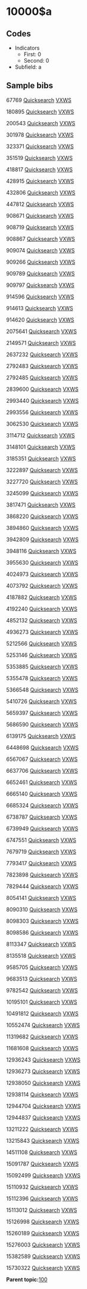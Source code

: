# 10000$a

## Codes

-   Indicators
    -   First: 0
    -   Second: 0
-   Subfield: a

## Sample bibs

67769 [Quicksearch](https://search.library.yale.edu/catalog/67769) [VXWS](http://prodorbis.library.yale.edu:7014/vxws/GetHoldingsService?bibId=67769)

180895 [Quicksearch](https://search.library.yale.edu/catalog/180895) [VXWS](http://prodorbis.library.yale.edu:7014/vxws/GetHoldingsService?bibId=180895)

200543 [Quicksearch](https://search.library.yale.edu/catalog/200543) [VXWS](http://prodorbis.library.yale.edu:7014/vxws/GetHoldingsService?bibId=200543)

301978 [Quicksearch](https://search.library.yale.edu/catalog/301978) [VXWS](http://prodorbis.library.yale.edu:7014/vxws/GetHoldingsService?bibId=301978)

323371 [Quicksearch](https://search.library.yale.edu/catalog/323371) [VXWS](http://prodorbis.library.yale.edu:7014/vxws/GetHoldingsService?bibId=323371)

351519 [Quicksearch](https://search.library.yale.edu/catalog/351519) [VXWS](http://prodorbis.library.yale.edu:7014/vxws/GetHoldingsService?bibId=351519)

418817 [Quicksearch](https://search.library.yale.edu/catalog/418817) [VXWS](http://prodorbis.library.yale.edu:7014/vxws/GetHoldingsService?bibId=418817)

428915 [Quicksearch](https://search.library.yale.edu/catalog/428915) [VXWS](http://prodorbis.library.yale.edu:7014/vxws/GetHoldingsService?bibId=428915)

432806 [Quicksearch](https://search.library.yale.edu/catalog/432806) [VXWS](http://prodorbis.library.yale.edu:7014/vxws/GetHoldingsService?bibId=432806)

447812 [Quicksearch](https://search.library.yale.edu/catalog/447812) [VXWS](http://prodorbis.library.yale.edu:7014/vxws/GetHoldingsService?bibId=447812)

908671 [Quicksearch](https://search.library.yale.edu/catalog/908671) [VXWS](http://prodorbis.library.yale.edu:7014/vxws/GetHoldingsService?bibId=908671)

908719 [Quicksearch](https://search.library.yale.edu/catalog/908719) [VXWS](http://prodorbis.library.yale.edu:7014/vxws/GetHoldingsService?bibId=908719)

908867 [Quicksearch](https://search.library.yale.edu/catalog/908867) [VXWS](http://prodorbis.library.yale.edu:7014/vxws/GetHoldingsService?bibId=908867)

909074 [Quicksearch](https://search.library.yale.edu/catalog/909074) [VXWS](http://prodorbis.library.yale.edu:7014/vxws/GetHoldingsService?bibId=909074)

909266 [Quicksearch](https://search.library.yale.edu/catalog/909266) [VXWS](http://prodorbis.library.yale.edu:7014/vxws/GetHoldingsService?bibId=909266)

909789 [Quicksearch](https://search.library.yale.edu/catalog/909789) [VXWS](http://prodorbis.library.yale.edu:7014/vxws/GetHoldingsService?bibId=909789)

909797 [Quicksearch](https://search.library.yale.edu/catalog/909797) [VXWS](http://prodorbis.library.yale.edu:7014/vxws/GetHoldingsService?bibId=909797)

914596 [Quicksearch](https://search.library.yale.edu/catalog/914596) [VXWS](http://prodorbis.library.yale.edu:7014/vxws/GetHoldingsService?bibId=914596)

914613 [Quicksearch](https://search.library.yale.edu/catalog/914613) [VXWS](http://prodorbis.library.yale.edu:7014/vxws/GetHoldingsService?bibId=914613)

914620 [Quicksearch](https://search.library.yale.edu/catalog/914620) [VXWS](http://prodorbis.library.yale.edu:7014/vxws/GetHoldingsService?bibId=914620)

2075641 [Quicksearch](https://search.library.yale.edu/catalog/2075641) [VXWS](http://prodorbis.library.yale.edu:7014/vxws/GetHoldingsService?bibId=2075641)

2149571 [Quicksearch](https://search.library.yale.edu/catalog/2149571) [VXWS](http://prodorbis.library.yale.edu:7014/vxws/GetHoldingsService?bibId=2149571)

2637232 [Quicksearch](https://search.library.yale.edu/catalog/2637232) [VXWS](http://prodorbis.library.yale.edu:7014/vxws/GetHoldingsService?bibId=2637232)

2792483 [Quicksearch](https://search.library.yale.edu/catalog/2792483) [VXWS](http://prodorbis.library.yale.edu:7014/vxws/GetHoldingsService?bibId=2792483)

2792485 [Quicksearch](https://search.library.yale.edu/catalog/2792485) [VXWS](http://prodorbis.library.yale.edu:7014/vxws/GetHoldingsService?bibId=2792485)

2839600 [Quicksearch](https://search.library.yale.edu/catalog/2839600) [VXWS](http://prodorbis.library.yale.edu:7014/vxws/GetHoldingsService?bibId=2839600)

2993440 [Quicksearch](https://search.library.yale.edu/catalog/2993440) [VXWS](http://prodorbis.library.yale.edu:7014/vxws/GetHoldingsService?bibId=2993440)

2993556 [Quicksearch](https://search.library.yale.edu/catalog/2993556) [VXWS](http://prodorbis.library.yale.edu:7014/vxws/GetHoldingsService?bibId=2993556)

3062530 [Quicksearch](https://search.library.yale.edu/catalog/3062530) [VXWS](http://prodorbis.library.yale.edu:7014/vxws/GetHoldingsService?bibId=3062530)

3114712 [Quicksearch](https://search.library.yale.edu/catalog/3114712) [VXWS](http://prodorbis.library.yale.edu:7014/vxws/GetHoldingsService?bibId=3114712)

3148101 [Quicksearch](https://search.library.yale.edu/catalog/3148101) [VXWS](http://prodorbis.library.yale.edu:7014/vxws/GetHoldingsService?bibId=3148101)

3185351 [Quicksearch](https://search.library.yale.edu/catalog/3185351) [VXWS](http://prodorbis.library.yale.edu:7014/vxws/GetHoldingsService?bibId=3185351)

3222897 [Quicksearch](https://search.library.yale.edu/catalog/3222897) [VXWS](http://prodorbis.library.yale.edu:7014/vxws/GetHoldingsService?bibId=3222897)

3227720 [Quicksearch](https://search.library.yale.edu/catalog/3227720) [VXWS](http://prodorbis.library.yale.edu:7014/vxws/GetHoldingsService?bibId=3227720)

3245099 [Quicksearch](https://search.library.yale.edu/catalog/3245099) [VXWS](http://prodorbis.library.yale.edu:7014/vxws/GetHoldingsService?bibId=3245099)

3817471 [Quicksearch](https://search.library.yale.edu/catalog/3817471) [VXWS](http://prodorbis.library.yale.edu:7014/vxws/GetHoldingsService?bibId=3817471)

3868220 [Quicksearch](https://search.library.yale.edu/catalog/3868220) [VXWS](http://prodorbis.library.yale.edu:7014/vxws/GetHoldingsService?bibId=3868220)

3894860 [Quicksearch](https://search.library.yale.edu/catalog/3894860) [VXWS](http://prodorbis.library.yale.edu:7014/vxws/GetHoldingsService?bibId=3894860)

3942809 [Quicksearch](https://search.library.yale.edu/catalog/3942809) [VXWS](http://prodorbis.library.yale.edu:7014/vxws/GetHoldingsService?bibId=3942809)

3948116 [Quicksearch](https://search.library.yale.edu/catalog/3948116) [VXWS](http://prodorbis.library.yale.edu:7014/vxws/GetHoldingsService?bibId=3948116)

3955630 [Quicksearch](https://search.library.yale.edu/catalog/3955630) [VXWS](http://prodorbis.library.yale.edu:7014/vxws/GetHoldingsService?bibId=3955630)

4024973 [Quicksearch](https://search.library.yale.edu/catalog/4024973) [VXWS](http://prodorbis.library.yale.edu:7014/vxws/GetHoldingsService?bibId=4024973)

4073792 [Quicksearch](https://search.library.yale.edu/catalog/4073792) [VXWS](http://prodorbis.library.yale.edu:7014/vxws/GetHoldingsService?bibId=4073792)

4187882 [Quicksearch](https://search.library.yale.edu/catalog/4187882) [VXWS](http://prodorbis.library.yale.edu:7014/vxws/GetHoldingsService?bibId=4187882)

4192240 [Quicksearch](https://search.library.yale.edu/catalog/4192240) [VXWS](http://prodorbis.library.yale.edu:7014/vxws/GetHoldingsService?bibId=4192240)

4852132 [Quicksearch](https://search.library.yale.edu/catalog/4852132) [VXWS](http://prodorbis.library.yale.edu:7014/vxws/GetHoldingsService?bibId=4852132)

4936273 [Quicksearch](https://search.library.yale.edu/catalog/4936273) [VXWS](http://prodorbis.library.yale.edu:7014/vxws/GetHoldingsService?bibId=4936273)

5212566 [Quicksearch](https://search.library.yale.edu/catalog/5212566) [VXWS](http://prodorbis.library.yale.edu:7014/vxws/GetHoldingsService?bibId=5212566)

5253146 [Quicksearch](https://search.library.yale.edu/catalog/5253146) [VXWS](http://prodorbis.library.yale.edu:7014/vxws/GetHoldingsService?bibId=5253146)

5353885 [Quicksearch](https://search.library.yale.edu/catalog/5353885) [VXWS](http://prodorbis.library.yale.edu:7014/vxws/GetHoldingsService?bibId=5353885)

5355478 [Quicksearch](https://search.library.yale.edu/catalog/5355478) [VXWS](http://prodorbis.library.yale.edu:7014/vxws/GetHoldingsService?bibId=5355478)

5366548 [Quicksearch](https://search.library.yale.edu/catalog/5366548) [VXWS](http://prodorbis.library.yale.edu:7014/vxws/GetHoldingsService?bibId=5366548)

5410726 [Quicksearch](https://search.library.yale.edu/catalog/5410726) [VXWS](http://prodorbis.library.yale.edu:7014/vxws/GetHoldingsService?bibId=5410726)

5659397 [Quicksearch](https://search.library.yale.edu/catalog/5659397) [VXWS](http://prodorbis.library.yale.edu:7014/vxws/GetHoldingsService?bibId=5659397)

5686590 [Quicksearch](https://search.library.yale.edu/catalog/5686590) [VXWS](http://prodorbis.library.yale.edu:7014/vxws/GetHoldingsService?bibId=5686590)

6139175 [Quicksearch](https://search.library.yale.edu/catalog/6139175) [VXWS](http://prodorbis.library.yale.edu:7014/vxws/GetHoldingsService?bibId=6139175)

6448698 [Quicksearch](https://search.library.yale.edu/catalog/6448698) [VXWS](http://prodorbis.library.yale.edu:7014/vxws/GetHoldingsService?bibId=6448698)

6567067 [Quicksearch](https://search.library.yale.edu/catalog/6567067) [VXWS](http://prodorbis.library.yale.edu:7014/vxws/GetHoldingsService?bibId=6567067)

6637706 [Quicksearch](https://search.library.yale.edu/catalog/6637706) [VXWS](http://prodorbis.library.yale.edu:7014/vxws/GetHoldingsService?bibId=6637706)

6652461 [Quicksearch](https://search.library.yale.edu/catalog/6652461) [VXWS](http://prodorbis.library.yale.edu:7014/vxws/GetHoldingsService?bibId=6652461)

6665140 [Quicksearch](https://search.library.yale.edu/catalog/6665140) [VXWS](http://prodorbis.library.yale.edu:7014/vxws/GetHoldingsService?bibId=6665140)

6685324 [Quicksearch](https://search.library.yale.edu/catalog/6685324) [VXWS](http://prodorbis.library.yale.edu:7014/vxws/GetHoldingsService?bibId=6685324)

6738787 [Quicksearch](https://search.library.yale.edu/catalog/6738787) [VXWS](http://prodorbis.library.yale.edu:7014/vxws/GetHoldingsService?bibId=6738787)

6739949 [Quicksearch](https://search.library.yale.edu/catalog/6739949) [VXWS](http://prodorbis.library.yale.edu:7014/vxws/GetHoldingsService?bibId=6739949)

6747551 [Quicksearch](https://search.library.yale.edu/catalog/6747551) [VXWS](http://prodorbis.library.yale.edu:7014/vxws/GetHoldingsService?bibId=6747551)

7679719 [Quicksearch](https://search.library.yale.edu/catalog/7679719) [VXWS](http://prodorbis.library.yale.edu:7014/vxws/GetHoldingsService?bibId=7679719)

7793417 [Quicksearch](https://search.library.yale.edu/catalog/7793417) [VXWS](http://prodorbis.library.yale.edu:7014/vxws/GetHoldingsService?bibId=7793417)

7823898 [Quicksearch](https://search.library.yale.edu/catalog/7823898) [VXWS](http://prodorbis.library.yale.edu:7014/vxws/GetHoldingsService?bibId=7823898)

7829444 [Quicksearch](https://search.library.yale.edu/catalog/7829444) [VXWS](http://prodorbis.library.yale.edu:7014/vxws/GetHoldingsService?bibId=7829444)

8054141 [Quicksearch](https://search.library.yale.edu/catalog/8054141) [VXWS](http://prodorbis.library.yale.edu:7014/vxws/GetHoldingsService?bibId=8054141)

8090310 [Quicksearch](https://search.library.yale.edu/catalog/8090310) [VXWS](http://prodorbis.library.yale.edu:7014/vxws/GetHoldingsService?bibId=8090310)

8098303 [Quicksearch](https://search.library.yale.edu/catalog/8098303) [VXWS](http://prodorbis.library.yale.edu:7014/vxws/GetHoldingsService?bibId=8098303)

8098586 [Quicksearch](https://search.library.yale.edu/catalog/8098586) [VXWS](http://prodorbis.library.yale.edu:7014/vxws/GetHoldingsService?bibId=8098586)

8113347 [Quicksearch](https://search.library.yale.edu/catalog/8113347) [VXWS](http://prodorbis.library.yale.edu:7014/vxws/GetHoldingsService?bibId=8113347)

8135518 [Quicksearch](https://search.library.yale.edu/catalog/8135518) [VXWS](http://prodorbis.library.yale.edu:7014/vxws/GetHoldingsService?bibId=8135518)

9585705 [Quicksearch](https://search.library.yale.edu/catalog/9585705) [VXWS](http://prodorbis.library.yale.edu:7014/vxws/GetHoldingsService?bibId=9585705)

9683513 [Quicksearch](https://search.library.yale.edu/catalog/9683513) [VXWS](http://prodorbis.library.yale.edu:7014/vxws/GetHoldingsService?bibId=9683513)

9782542 [Quicksearch](https://search.library.yale.edu/catalog/9782542) [VXWS](http://prodorbis.library.yale.edu:7014/vxws/GetHoldingsService?bibId=9782542)

10195101 [Quicksearch](https://search.library.yale.edu/catalog/10195101) [VXWS](http://prodorbis.library.yale.edu:7014/vxws/GetHoldingsService?bibId=10195101)

10491812 [Quicksearch](https://search.library.yale.edu/catalog/10491812) [VXWS](http://prodorbis.library.yale.edu:7014/vxws/GetHoldingsService?bibId=10491812)

10552474 [Quicksearch](https://search.library.yale.edu/catalog/10552474) [VXWS](http://prodorbis.library.yale.edu:7014/vxws/GetHoldingsService?bibId=10552474)

11319682 [Quicksearch](https://search.library.yale.edu/catalog/11319682) [VXWS](http://prodorbis.library.yale.edu:7014/vxws/GetHoldingsService?bibId=11319682)

11681608 [Quicksearch](https://search.library.yale.edu/catalog/11681608) [VXWS](http://prodorbis.library.yale.edu:7014/vxws/GetHoldingsService?bibId=11681608)

12936243 [Quicksearch](https://search.library.yale.edu/catalog/12936243) [VXWS](http://prodorbis.library.yale.edu:7014/vxws/GetHoldingsService?bibId=12936243)

12936273 [Quicksearch](https://search.library.yale.edu/catalog/12936273) [VXWS](http://prodorbis.library.yale.edu:7014/vxws/GetHoldingsService?bibId=12936273)

12938050 [Quicksearch](https://search.library.yale.edu/catalog/12938050) [VXWS](http://prodorbis.library.yale.edu:7014/vxws/GetHoldingsService?bibId=12938050)

12938114 [Quicksearch](https://search.library.yale.edu/catalog/12938114) [VXWS](http://prodorbis.library.yale.edu:7014/vxws/GetHoldingsService?bibId=12938114)

12944704 [Quicksearch](https://search.library.yale.edu/catalog/12944704) [VXWS](http://prodorbis.library.yale.edu:7014/vxws/GetHoldingsService?bibId=12944704)

12944837 [Quicksearch](https://search.library.yale.edu/catalog/12944837) [VXWS](http://prodorbis.library.yale.edu:7014/vxws/GetHoldingsService?bibId=12944837)

13211222 [Quicksearch](https://search.library.yale.edu/catalog/13211222) [VXWS](http://prodorbis.library.yale.edu:7014/vxws/GetHoldingsService?bibId=13211222)

13215843 [Quicksearch](https://search.library.yale.edu/catalog/13215843) [VXWS](http://prodorbis.library.yale.edu:7014/vxws/GetHoldingsService?bibId=13215843)

14511108 [Quicksearch](https://search.library.yale.edu/catalog/14511108) [VXWS](http://prodorbis.library.yale.edu:7014/vxws/GetHoldingsService?bibId=14511108)

15091787 [Quicksearch](https://search.library.yale.edu/catalog/15091787) [VXWS](http://prodorbis.library.yale.edu:7014/vxws/GetHoldingsService?bibId=15091787)

15092499 [Quicksearch](https://search.library.yale.edu/catalog/15092499) [VXWS](http://prodorbis.library.yale.edu:7014/vxws/GetHoldingsService?bibId=15092499)

15110932 [Quicksearch](https://search.library.yale.edu/catalog/15110932) [VXWS](http://prodorbis.library.yale.edu:7014/vxws/GetHoldingsService?bibId=15110932)

15112396 [Quicksearch](https://search.library.yale.edu/catalog/15112396) [VXWS](http://prodorbis.library.yale.edu:7014/vxws/GetHoldingsService?bibId=15112396)

15113012 [Quicksearch](https://search.library.yale.edu/catalog/15113012) [VXWS](http://prodorbis.library.yale.edu:7014/vxws/GetHoldingsService?bibId=15113012)

15126998 [Quicksearch](https://search.library.yale.edu/catalog/15126998) [VXWS](http://prodorbis.library.yale.edu:7014/vxws/GetHoldingsService?bibId=15126998)

15260189 [Quicksearch](https://search.library.yale.edu/catalog/15260189) [VXWS](http://prodorbis.library.yale.edu:7014/vxws/GetHoldingsService?bibId=15260189)

15276003 [Quicksearch](https://search.library.yale.edu/catalog/15276003) [VXWS](http://prodorbis.library.yale.edu:7014/vxws/GetHoldingsService?bibId=15276003)

15382589 [Quicksearch](https://search.library.yale.edu/catalog/15382589) [VXWS](http://prodorbis.library.yale.edu:7014/vxws/GetHoldingsService?bibId=15382589)

15730322 [Quicksearch](https://search.library.yale.edu/catalog/15730322) [VXWS](http://prodorbis.library.yale.edu:7014/vxws/GetHoldingsService?bibId=15730322)

**Parent topic:**[100](../../tags/100/100.md)

